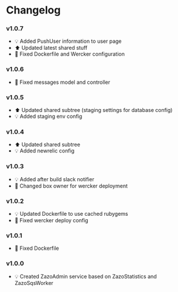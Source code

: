 # Changelog

### v1.0.7
- :bulb: Added PushUser information to user page
- :arrow_up: Updated latest shared stuff
- :hammer: Fixed Dockerfile and Wercker configuration

### v1.0.6
- :hammer: Fixed messages model and controller

### v1.0.5
- :arrow_up: Updated shared subtree (staging settings for database config)
- :bulb: Added staging env config

### v1.0.4
- :arrow_up: Updated shared subtree
- :bulb: Added newrelic config

### v1.0.3
- :bulb: Added after build slack notifier
- :hammer: Changed box owner for wercker deployment

### v1.0.2
- :bulb: Updated Dockerfile to use cached rubygems
- :hammer: Fixed wercker deploy config

### v1.0.1
- :hammer: Fixed Dockerfile

### v1.0.0
- :bulb: Created ZazoAdmin service based on ZazoStatistics and ZazoSqsWorker
